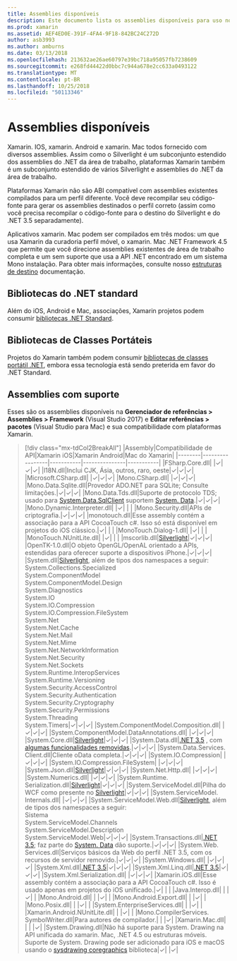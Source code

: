 ```yaml
---
title: Assemblies disponíveis
description: Este documento lista os assemblies disponíveis para uso no xamarin. IOS, xamarin. Android e xamarin. Mac. Ele também fornece links para documentação sobre bibliotecas do .NET Standard e bibliotecas de classes portáteis.
ms.prod: xamarin
ms.assetid: AEF4ED0E-391F-4FA4-9F18-842BC24C272D
author: asb3993
ms.author: amburns
ms.date: 03/13/2018
ms.openlocfilehash: 213632ae26ae60797e39bc718a95057fb7238609
ms.sourcegitcommit: e268fd44422d0bbc7c944a678e2cc633a0493122
ms.translationtype: MT
ms.contentlocale: pt-BR
ms.lasthandoff: 10/25/2018
ms.locfileid: "50113346"
---
```

# <a name="available-assemblies"></a>Assemblies disponíveis

Xamarin. IOS, xamarin. Android e xamarin. Mac todos fornecido com diversos assemblies. Assim como o Silverlight é um subconjunto estendido dos assemblies do .NET da área de trabalho, plataformas Xamarin também é um subconjunto estendido de vários Silverlight e assemblies do .NET da área de trabalho.

Plataformas Xamarin não são ABI compatível com assemblies existentes compilados para um perfil diferente. Você deve recompilar seu código-fonte para gerar os assemblies destinados o perfil correto (assim como você precisa recompilar o código-fonte para o destino do Silverlight e do .NET 3.5 separadamente).

Aplicativos xamarin. Mac podem ser compilados em três modos: um que usa Xamarin da curadoria perfil móvel, o xamarin. Mac .NET Framework 4.5 que permite que você direcione assemblies existentes de área de trabalho completa e um sem suporte que usa a API .NET encontrado em um sistema Mono instalação. Para obter mais informações, consulte nosso [estruturas de destino](~/mac/platform/target-framework.md) documentação.

## <a name="net-standard-libraries"></a>Bibliotecas do .NET standard

Além do iOS, Android e Mac, associações, Xamarin projetos podem consumir [bibliotecas .NET Standard](~/cross-platform/app-fundamentals/net-standard.md).

## <a name="portable-class-libraries"></a>Bibliotecas de Classes Portáteis

Projetos do Xamarin também podem consumir [bibliotecas de classes portátil .NET](~/cross-platform/app-fundamentals/pcl.md), embora essa tecnologia está sendo preterida em favor do .NET Standard.

## <a name="supported-assemblies"></a>Assemblies com suporte

Esses são os assemblies disponíveis na **Gerenciador de referências > Assemblies > Framework** (Visual Studio 2017) e **Editar referências > pacotes** (Visual Studio para Mac) e sua compatibilidade com plataformas Xamarin.

> [!div class="mx-tdCol2BreakAll"]
> |Assembly|Compatibilidade de API|Xamarin iOS|Xamarin Android|Mac do Xamarin|
> |--------|-----------------|-----------|---------------|-----------|
> |FSharp.Core.dll| |✓|✓|✓|
> |l18N.dll|Inclui CJK, Ásia, outros, raro, oeste|✓|✓|✓|
> |Microsoft.CSharp.dll| |✓|✓|✓|
> |Mono.CSharp.dll| |✓|✓|✓|
> |Mono.Data.Sqlite.dll|Provedor ADO.NET para SQLite; Consulte limitações.|✓|✓|✓|
> |Mono.Data.Tds.dll|Suporte de protocolo TDS; usado para [System.Data.SqlClient](xref:System.Data.SqlClient) suportem [System. Data](xref:System.Data).|✓|✓|✓|
> |Mono.Dynamic.&#8203;Interpreter.dll| |✓| | |
> |Mono.Security.dll|APIs de criptografia.|✓|✓|✓|
> |monotouch.dll|Esse assembly contém a associação para a API CocoaTouch c#. Isso só está disponível em projetos do iOS clássico.|✓| | |
> |MonoTouch.&#8203;Dialog-1.dll| |✓| | |
> |MonoTouch.&#8203;NUnitLite.dll| |✓| | |
> |mscorlib.dll|[Silverlight](https://msdn.microsoft.com/library/cc838194(VS.95).aspx)|✓|✓|✓|
> |OpenTK-1.0.dll|O objeto OpenGL/OpenAL orientado a APIs, estendidas para oferecer suporte a dispositivos iPhone.|✓|✓|✓|
> |System.dll|[Silverlight](https://msdn.microsoft.com/library/cc838194(VS.95).aspx), além de tipos dos namespaces a seguir:<br />System.Collections.Specialized<br />System.&#8203;ComponentModel<br />System.ComponentModel.Design<br />System.Diagnostics<br />System.IO<br />System.IO.Compression<br />System.IO.Compression.FileSystem<br />System.Net<br />System.Net.Cache<br />System.Net.Mail<br />System.Net.Mime<br />System.Net.&#8203;NetworkInformation<br />System.Net.Security<br />System.Net.Sockets<br />System.Runtime.&#8203;InteropServices<br />System.Runtime.Versioning<br />System.Security.&#8203;AccessControl<br />System.Security.Authentication<br />System.Security.&#8203;Cryptography<br />System.Security.Permissions<br />System.Threading<br />System.Timers|✓|✓|✓|
> |System.&#8203;ComponentModel.&#8203;Composition.dll| |✓|✓|✓|
> |System.&#8203;ComponentModel.&#8203;DataAnnotations.dll| |✓|✓|✓|
> |System.Core.dll|[Silverlight](https://msdn.microsoft.com/library/cc838194(VS.95).aspx)|✓|✓|✓|
> |System.Data.dll|[.NET 3.5](http://msdn.microsoft.com/library/ms229335.aspx) , com [algumas funcionalidades removidas](~/ios/data-cloud/system.data.md).|✓|✓|✓|
> |System.Data.&#8203;Services.&#8203;Client.dll|Cliente oData completa.|✓|✓|✓|
> |System.IO.&#8203;Compression| |✓|✓|✓|
> |System.IO.&#8203;Compression.&#8203;FileSystem| |✓|✓|✓|
> |System.Json.dll|[Silverlight](http://msdn.microsoft.com/library/cc838194(VS.95).aspx)|✓|✓|✓|
> |System.Net.&#8203;Http.dll| |✓|✓|✓|
> |System.&#8203;Numerics.dll| |✓|✓|✓|
> |System.Runtime.&#8203;Serialization.dll|[Silverlight](http://msdn.microsoft.com/library/cc838194(VS.95).aspx)|✓|✓|✓|
> |System.&#8203;ServiceModel.dll|Pilha do WCF como presente no [Silverlight](http://msdn.microsoft.com/library/cc838194(VS.95).aspx)|✓|✓|✓|
> |System.&#8203;ServiceModel.&#8203;Internals.dll| |✓|✓|✓|
> |System.&#8203;ServiceModel.&#8203;Web.dll|[Silverlight](http://msdn.microsoft.com/library/cc838194(VS.95).aspx), além de tipos dos namespaces a seguir: <br />Sistema<br />System.ServiceModel.Channels<br />System.ServiceModel.Description<br />System.ServiceModel.Web|✓|✓|✓|
> |System.&#8203;Transactions.dll|[.NET 3.5](http://msdn.microsoft.com/library/ms229335.aspx); faz parte do [System. Data](~/ios/data-cloud/system.data.md) dão suporte.|✓|✓|✓|
> |System.Web.&#8203;Services.dll|Serviços básicos da Web do perfil .NET 3.5, com os recursos de servidor removido.|✓|✓|✓|
> |System.&#8203;Windows.dll| |✓|✓|✓|
> |System.&#8203;Xml.dll|[.NET 3.5](http://msdn.microsoft.com/library/ms229335.aspx)|✓|✓|✓|
> |System.Xml.&#8203;Linq.dll|[.NET 3.5](http://msdn.microsoft.com/library/ms229335.aspx)|✓|✓|✓|
> |System.Xml.Serialization.dll| |✓|✓|✓|
> |Xamarin.iOS.dll|Esse assembly contém a associação para a API CocoaTouch c#. Isso é usado apenas em projetos do iOS unificado.|✓| | |
> |Java.Interop.dll| | |✓| |
> |Mono.Android.dll| | |✓| |
> |Mono.Android.&#8203;Export.dll| | |✓| |
> |Mono.Posix.dll| | |✓| |
> |System.&#8203;EnterpriseServices.dll| | |✓| |
> |Xamarin.Android.&#8203;NUnitLite.dll| | |✓| |
> |Mono.CompilerServices.&#8203;SymbolWriter.dll|Para autores de compilador.| | |✓|
> |Xamarin.Mac.dll| | | |✓|
> |System.&#8203;Drawing.dll|Não há suporte para System. Drawing na API unificada do xamarin. Mac, .NET 4.5 ou estruturas móveis. Suporte de System. Drawing pode ser adicionado para iOS e macOS usando o [sysdrawing coregraphics](https://github.com/mono/sysdrawing-coregraphics) biblioteca|✓| |✓|
